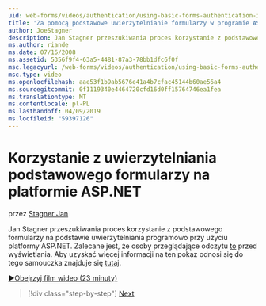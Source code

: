 ```yaml
---
uid: web-forms/videos/authentication/using-basic-forms-authentication-in-aspnet
title: 'Za pomocą podstawowe uwierzytelnianie formularzy w programie ASP.NET: | Dokumentacja firmy Microsoft'
author: JoeStagner
description: Jan Stagner przeszukiwania proces korzystanie z podstawowego formularzy na podstawie uwierzytelniania programowo przy użyciu platformy ASP.NET. Zaleca się, że osoby przeglądające odczytać ten przed...
ms.author: riande
ms.date: 07/16/2008
ms.assetid: 5356f9f4-63a5-4481-87a3-78bb1dfc6f0f
msc.legacyurl: /web-forms/videos/authentication/using-basic-forms-authentication-in-aspnet
msc.type: video
ms.openlocfilehash: aae53f1b9ab5676e41a4b7cfac45144b60ae56a4
ms.sourcegitcommit: 0f1119340e4464720cfd16d0ff15764746ea1fea
ms.translationtype: MT
ms.contentlocale: pl-PL
ms.lasthandoff: 04/09/2019
ms.locfileid: "59397126"
---
```

# <a name="using-basic-forms-authentication-in-aspnet"></a>Korzystanie z uwierzytelniania podstawowego formularzy na platformie ASP.NET

przez [Stagner Jan](https://github.com/JoeStagner)

Jan Stagner przeszukiwania proces korzystanie z podstawowego formularzy na podstawie uwierzytelniania programowo przy użyciu platformy ASP.NET. Zalecane jest, że osoby przeglądające odczytu [to](../../overview/older-versions-security/introduction/security-basics-and-asp-net-support-vb.md) przed wyświetlania. Aby uzyskać więcej informacji na ten pokaz odnosi się do tego samouczka znajduje się [tutaj](../../overview/older-versions-security/introduction/an-overview-of-forms-authentication-vb.md).

[&#9654;Obejrzyj film wideo (23 minuty)](https://channel9.msdn.com/Blogs/ASP-NET-Site-Videos/using-basic-forms-authentication-in-aspnet)

> [!div class="step-by-step"]
> [Next](how-to-change-the-forms-authentication-properties.md)
